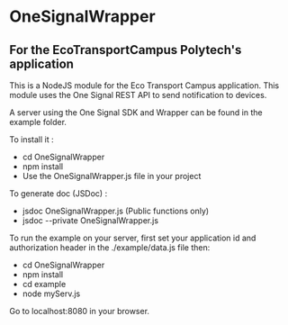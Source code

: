 # OneSignalWrapper
## For the EcoTransportCampus Polytech's application

This is a NodeJS module for the Eco Transport Campus application. This module uses the One Signal REST API to send notification to devices.

A server using the One Signal SDK and Wrapper can be found in the example folder.

To install it :

- cd OneSignalWrapper
- npm install
- Use the OneSignalWrapper.js file in your project

To generate doc (JSDoc) : 
- jsdoc OneSignalWrapper.js (Public functions only)
- jsdoc --private OneSignalWrapper.js

To run the example on your server, first set your application id and authorization header in the ./example/data.js file then:

- cd OneSignalWrapper
- npm install
- cd example
- node myServ.js

Go to localhost:8080 in your browser.


